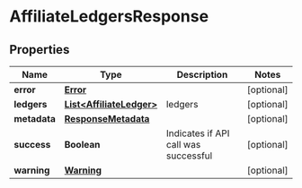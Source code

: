 
# AffiliateLedgersResponse

## Properties
Name | Type | Description | Notes
------------ | ------------- | ------------- | -------------
**error** | [**Error**](Error.md) |  |  [optional]
**ledgers** | [**List&lt;AffiliateLedger&gt;**](AffiliateLedger.md) | ledgers |  [optional]
**metadata** | [**ResponseMetadata**](ResponseMetadata.md) |  |  [optional]
**success** | **Boolean** | Indicates if API call was successful |  [optional]
**warning** | [**Warning**](Warning.md) |  |  [optional]



